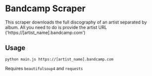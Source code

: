 # Bandcamp Scraper
This scraper downloads the full discography of an artist separated by album. All you need to do is provide the artist URL ('https://[artist_name].bandcamp.com')
## Usage
```
python main.js https://[artist_name].bandcamp.com
```
Requires `beautifulsoup4` and `requests`
